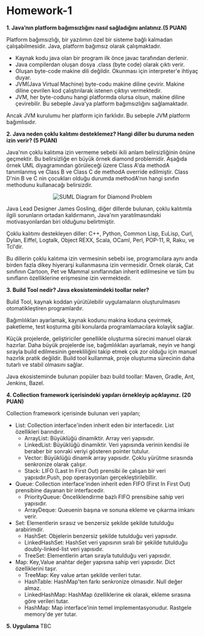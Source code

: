 # Homework-1

**1. Java’nın platform bağımsızlığını nasıl sağladığını anlatınız.(5 PUAN)**

Platform bağımsızlığı, bir yazılımın özel bir sisteme bağlı kalmadan çalışabilmesidir. Java, platform bağımsız olarak çalışmaktadır. 

- Kaynak kodu java olan bir program ilk önce javac tarafından derlenir. 
- Java compilerdan oluşan dosya .class (byte code) olarak çıktı verir. 
- Oluşan byte-code makine dili değildir. Okunması için interpreter'e ihtiyaç duyar. 
- JVM(Java Virtual Machine) byte-codu makine diline çevirir. Makine diline çevrilen kod çalıştırılarak istenen çıktıyı vermektedir. 
- JVM, her byte-codunu hangi platformda olursa olsun, makine diline çevirebilir. Bu sebeple Java'ya platform bağımsızlığını sağlamaktadır.

Ancak JVM kurulumu her platform için farklıdır. Bu sebeple JVM platform bağımlısıdır.


**2. Java neden çoklu kalıtımı desteklemez? Hangi diller bu duruma neden izin verir? (5 PUAN)** 

Java'nın çoklu kalıtıma izin vermeme sebebi ikili anlam belirsizliğinin önüne geçmektir. Bu belirsizliğe en büyük örnek diamond problemidir. Aşağıda örnek UML diyagramından görüleceği üzere Class A'da methodA tanımlanmış ve Class B ve Class C de methodA override edilmiştir. Class D'nin B ve C nin çocukları olduğu durumda methodA'nın hangi sınıfın methodunu kullanacağı belirsizdir. 

<p align="center">
  <img src="https://i.ibb.co/N97tG2B/ubb2.png" alt="SUML Diagram for Diamond Problem"/>
</p>

Java Lead Designer James Gosling, diğer dillerde bulunan, çoklu kalıtımla ilgili sorunların ortadan kaldırmanın, Java'nın yaratılmasındaki motivasyonlardan biri olduğunu belirtmiştir.  

Çoklu kalıtımı destekleyen diller: C++, Python, Common Lisp, EuLisp, Curl, Dylan, Eiffel, Logtalk, Object REXX, Scala, OCaml, Perl, POP-11, R, Raku, ve Tcl'dir.  

Bu dillerin çoklu kalıtıma izin vermesinin sebebi ise, programcılara aynı anda birden fazla dikey hiyerarşi kullanmasına izin vermesidir. Örnek olarak, Cat sınıfının Cartoon, Pet ve Mammal sınıflarından inherit edilmesine ve tüm bu sınıfların özelliklerine erişmesine izin vermektedir.

**3. Build Tool nedir? Java ekosistemindeki toollar neler?**  

Build Tool, kaynak koddan yürütülebilir uygulamaların oluşturulmasını otomatikleştiren programlardır.  

Bağımlılıkları ayarlamak, kaynak kodunu makina koduna çevirmek, paketleme, test koşturma gibi konularda programlamacılara kolaylık sağlar.

Küçük projelerde, geliştiriciler genellikle oluşturma sürecini manuel olarak hazırlar. Daha büyük projelerde ise, bağımlılıkları ayarlamak, neyin ve hangi sırayla build edilmesinin gerekliliğini takip etmek çok zor olduğu için manuel hazırlık pratik değildir. Build tool kullanmak, proje oluşturma sürecinin daha tutarlı ve stabil olmasını sağlar.

Java ekosisteminde bulunan popüler bazı build toollar: Maven, Gradle, Ant, Jenkins, Bazel.

**4. Collection framework içerisindeki yapıları örnekleyip açıklayınız. (20 PUAN)**  

Collection framework içerisinde bulunan veri yapıları;
- List: Collection interface'inden inherit eden bir interfacedir. List özellikleri barındırır. 
  - ArrayList: Büyüklüğü dinamiktir. Array veri yapısıdır.
  - LinkedList: Büyüklüğü dinamiktir. Veri yapısında verinin kendisi ile beraber bir sonraki veriyi gösteren pointer tutulur.
  - Vector: Büyüklüğü dinamik array yapısıdır. Çoklu yürütme sırasında senkronize olarak çalışır. 
  - Stack: LIFO (Last In First Out) prensibi ile çalışan bir veri yapısıdır.Push, pop operasyonları gerçekleştirilebillir.
- Queue: Collection interface'inden inherit eden FIFO (First In First Out) prensibine dayanan bir interfacedir.
  - PriorityQueue: Önceliklendirme bazlı FIFO prensibine sahip veri yapısıdır.
  - ArrayDeque: Queuenin başına ve sonuna ekleme ve çıkarma imkanı verir.
- Set: Elementlerin sırasız ve benzersiz şekilde şekilde tutulduğu arabirimdir.
  - HashSet: Objelerin benzersiz şekilde tutulduğu veri yapısıdır.
  - LinkedHashSet: HashSet veri yapısının sıralı bir şekilde tutulduğu doubly-linked-list veri yapısıdır. 
  - TreeSet: Elementlerin artan sırayla tutulduğu veri yapısıdır.
- Map: Key,Value anahtar değer yapısına sahip veri yapısıdır. Dict özelliklerini taşır.
  - TreeMap: Key value artan şekilde verileri tutar.
  - HashTable: HashMap'ten farkı senkronize olmasıdır. Null değer almaz.
  - LinkedHashMap: HashMap özelliklerine ek olarak, ekleme sırasına göre verileri tutar.
  - HashMap: Map interface'inin temel implementasyonudur. Rastgele memory'de yer tutar.

**5. Uygulama**
TBC

